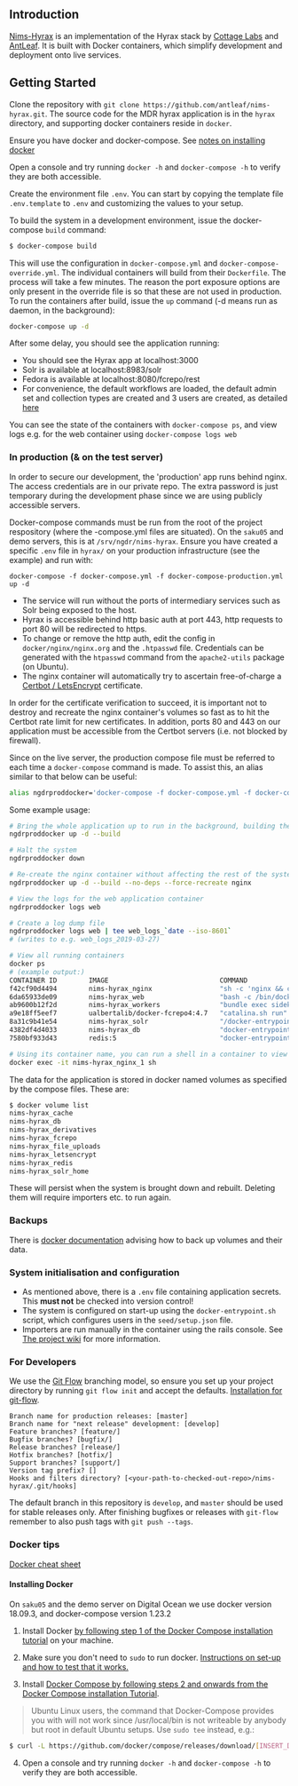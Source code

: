 ## Introduction

[Nims-Hyrax](https://github.com/antleaf/nims-hyrax/) is an implementation of the Hyrax stack by [Cottage Labs](http://cottagelabs.com/) and [AntLeaf](http://antleaf.com/). It is built with Docker containers, which simplify development and deployment onto live services.


## Getting Started

Clone the repository with `git clone https://github.com/antleaf/nims-hyrax.git`. The source code for the MDR hyrax application is in the `hyrax` directory, and supporting docker containers reside in `docker`.

Ensure you have docker and docker-compose. See [notes on installing docker](https://github.com/antleaf/nims-hyrax/blob/develop/README.md#installing-docker)

Open a console and try running `docker -h` and `docker-compose -h` to verify they are both accessible.

Create the environment file `.env`. You can start by copying the template file `.env.template` to `.env` and customizing the values to your setup.

To build the system in a development environment, issue the docker-compose `build` command:
```bash
$ docker-compose build
```
This will use the configuration in `docker-compose.yml` and `docker-compose-override.yml`. The individual containers will build from their `Dockerfile`. The process will take a few minutes. The reason the port exposure options are only present in the override file is so that these are not used in production. 
To run the containers after build, issue the `up` command (-d means run as daemon, in the background):

```bash
docker-compose up -d
```

After some delay, you should see the application running:

 * You should see the Hyrax app at localhost:3000
 * Solr is available at localhost:8983/solr
 * Fedora is available at localhost:8080/fcrepo/rest
 * For convenience, the default workflows are loaded, the default admin set and collection types are created and 3 users are created, as detailed [here](https://github.com/antleaf/nims-hyrax/blob/develop/hyrax/seed/setup.json)


You can see the state of the containers with `docker-compose ps`, and view logs e.g. for the web container using `docker-compose logs web`

### In production (& on the test server)
In order to secure our development, the 'production' app runs behind nginx. The access credentials are in our private repo. The extra password is just temporary during the development phase since we are using publicly accessible servers.

Docker-compose commands must be run from the root of the project respository (where the -compose.yml files are situated). On the `saku05` and demo servers, this is at `/srv/ngdr/nims-hyrax`. Ensure you have created a specific `.env` file in `hyrax/` on your production infrastructure (see the example) and run with:

    docker-compose -f docker-compose.yml -f docker-compose-production.yml up -d

* The service will run without the ports of intermediary services such as Solr being exposed to the host.
* Hyrax is accessible behind http basic auth at port 443, http requests to port 80 will be redirected to https.
* To change or remove the http auth, edit the config in `docker/nginx/nginx.org` and the `.htpasswd` file. Credentials can be generated with the `htpasswd` command from the `apache2-utils` package (on Ubuntu).
* The nginx container will automatically try to ascertain free-of-charge a [Certbot / LetsEncrypt](https://certbot.eff.org) certificate.

In order for the certificate verification to succeed, it is important not to destroy and recreate the nginx container's volumes so fast as to hit the Certbot rate limit for new certificates. In addition, ports 80 and 443 on our application must be accessible from the Certbot servers (i.e. not blocked by firewall).

Since on the live server, the production compose file must be referred to each time a `docker-compose` command is made. To assist this, an alias similar to that below can be useful:

```bash
alias ngdrproddocker='docker-compose -f docker-compose.yml -f docker-compose-production.yml'
```

Some example usage:

```bash
# Bring the whole application up to run in the background, building the containers
ngdrproddocker up -d --build

# Halt the system
ngdrproddocker down

# Re-create the nginx container without affecting the rest of the system (and run in the background with -d)
ngdrproddocker up -d --build --no-deps --force-recreate nginx

# View the logs for the web application container
ngdrproddocker logs web

# Create a log dump file
ngdrproddocker logs web | tee web_logs_`date --iso-8601`
# (writes to e.g. web_logs_2019-03-27)

# View all running containers
docker ps
# (example output:)
CONTAINER ID        IMAGE                            COMMAND                  CREATED             STATUS                PORTS                                      NAMES
f42cf90d4494        nims-hyrax_nginx                 "sh -c 'nginx && cer…"   5 days ago          Up 5 days             0.0.0.0:80->80/tcp, 0.0.0.0:443->443/tcp   nims-hyrax_nginx_1
6da65933de09        nims-hyrax_web                   "bash -c /bin/docker…"   5 days ago          Up 14 hours           3000/tcp                                   nims-hyrax_web_1
ab9600b12f2d        nims-hyrax_workers               "bundle exec sidekiq"    5 days ago          Up 5 days                                                        nims-hyrax_workers_1
a9e18ff5eef7        ualbertalib/docker-fcrepo4:4.7   "catalina.sh run"        5 days ago          Up 5 days             8080/tcp                                   nims-hyrax_fcrepo_1
8a31c9b41e54        nims-hyrax_solr                  "/docker-entrypoint.…"   5 days ago          Up 5 days (healthy)   8983/tcp                                   nims-hyrax_solr_1
4382df4d4033        nims-hyrax_db                    "docker-entrypoint.s…"   5 days ago          Up 5 days (healthy)   5432/tcp                                   nims-hyrax_db_1
7580bf933d43        redis:5                          "docker-entrypoint.s…"   5 days ago          Up 5 days (healthy)   6379/tcp                                   nims-hyrax_redis_1

# Using its container name, you can run a shell in a container to view or make changes directly
docker exec -it nims-hyrax_nginx_1 sh
```

The data for the application is stored in docker named volumes as specified by the compose files. These are:

```bash
$ docker volume list
nims-hyrax_cache
nims-hyrax_db
nims-hyrax_derivatives
nims-hyrax_fcrepo
nims-hyrax_file_uploads
nims-hyrax_letsencrypt
nims-hyrax_redis
nims-hyrax_solr_home
```

These will persist when the system is brought down and rebuilt. Deleting them will require importers etc. to run again.

### Backups

There is [docker documentation](https://docs.docker.com/storage/volumes/#backup-restore-or-migrate-data-volumes) advising how to back up volumes and their data.

### System initialisation and configuration

* As mentioned above, there is a `.env` file containing application secrets. This **must not** be checked into version control!
* The system is configured on start-up using the `docker-entrypoint.sh` script, which configures users in the `seed/setup.json` file.
* Importers are run manually in the container using the rails console. See [The project wiki](https://github.com/antleaf/nims-hyrax/wiki) for more information.

### For Developers
We use the [Git Flow](https://nvie.com/posts/a-successful-git-branching-model/) branching model, so ensure you set up
your project directory by running `git flow init` and accept the defaults.
[Installation for git-flow](https://github.com/nvie/gitflow/wiki/Installation).

```shell
Branch name for production releases: [master]
Branch name for "next release" development: [develop]
Feature branches? [feature/]
Bugfix branches? [bugfix/]
Release branches? [release/]
Hotfix branches? [hotfix/]
Support branches? [support/]
Version tag prefix? []
Hooks and filters directory? [<your-path-to-checked-out-repo>/nims-hyrax/.git/hooks]
```

The default branch in this repository is `develop`, and `master` should be used for stable releases only. After
finishing bugfixes or releases with `git-flow` remember to also push tags with `git push --tags`.

### Docker tips
[Docker cheat sheet](https://github.com/wsargent/docker-cheat-sheet)

#### Installing Docker

On `saku05` and the demo server on Digital Ocean we use docker version 18.09.3, and docker-compose version 1.23.2

1. Install Docker [by following step 1 of the Docker Compose installation tutorial](https://docs.docker.com/compose/install/) on your machine.

2. Make sure you don't need to `sudo` to run docker. [Instructions on set-up and how to test that it works.](https://docs.docker.com/engine/installation/linux/ubuntulinux/#/manage-docker-as-a-non-root-user)

3. Install [Docker Compose by following steps 2 and onwards from the Docker Compose installation Tutorial](https://docs.docker.com/compose/install/).

> Ubuntu Linux users, the command that Docker-Compose provides you with will not work since /usr/local/bin is not writeable by anybody but root in default Ubuntu setups. Use `sudo tee` instead, e.g.:

```bash
$ curl -L https://github.com/docker/compose/releases/download/[INSERT_DESIRED_DOCKER_COMPOSE_VERSION_HERE]/docker-compose-`uname -s`-`uname -m` | sudo tee /usr/local/bin/docker-compose > /dev/null && sudo chmod a+x /usr/local/bin/docker-compose
```

4. Open a console and try running `docker -h` and `docker-compose -h` to verify they are both accessible.
